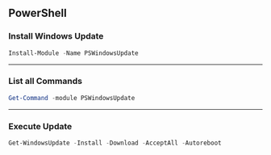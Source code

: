 


## PowerShell
### Install Windows Update
```powershell
Install-Module -Name PSWindowsUpdate
```
---
### List all Commands
```powershell
Get-Command -module PSWindowsUpdate
```
---
### Execute Update
```powershell
Get-WindowsUpdate -Install -Download -AcceptAll -Autoreboot
```

